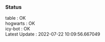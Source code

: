 ### Status


table : OK  
hogwarts : OK  
icy-bot : OK  
Latest Update : 2022-07-22 10:09:56.667049
